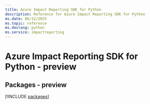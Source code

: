 ```yaml
---
title: Azure Impact Reporting SDK for Python
description: Reference for Azure Impact Reporting SDK for Python
ms.date: 06/12/2025
ms.topic: reference
ms.devlang: python
ms.service: impactreporting
---
```

# Azure Impact Reporting SDK for Python - preview
## Packages - preview
[!INCLUDE [packages](impact-reporting-index.md)]